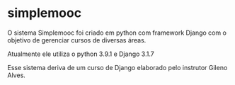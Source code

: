 # simplemooc
O sistema Simplemooc foi criado em python com framework Django com o objetivo de gerenciar cursos de diversas áreas.

Atualmente ele utiliza o python 3.9.1 e Django 3.1.7

Esse sistema deriva de um curso de Django elaborado pelo instrutor Gileno Alves.

